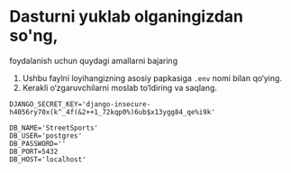 # Dasturni yuklab olganingizdan so'ng, 
foydalanish uchun quydagi amallarni bajaring

1. Ushbu faylni loyihangizning asosiy papkasiga `.env` nomi bilan qo‘ying.
2. Kerakli o‘zgaruvchilarni moslab to‘ldiring va saqlang. 

```env
DJANGO_SECRET_KEY='django-insecure-h4056ry70x(k^_4f(&2++1_72kqp0%)6ub$x13ygg84_qe%i9k'

DB_NAME='StreetSports'
DB_USER='postgres'
DB_PASSWORD=''
DB_PORT=5432
DB_HOST='localhost'
```
